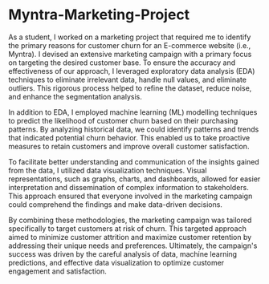# Myntra-Marketing-Project
As a student, I worked on a marketing project that required me to identify the primary reasons for customer churn for an E-commerce website (i.e., Myntra). 
I devised an extensive marketing campaign with a primary focus on targeting the desired customer base. To ensure the accuracy and effectiveness of our approach, I leveraged exploratory data analysis (EDA) techniques to eliminate irrelevant data, handle null values, and eliminate outliers. This rigorous process helped to refine the dataset, reduce noise, and enhance the segmentation analysis.

In addition to EDA, I employed machine learning (ML) modelling techniques to predict the likelihood of customer churn based on their purchasing patterns. By analyzing historical data, we could identify patterns and trends that indicated potential churn behavior. This enabled us to take proactive measures to retain customers and improve overall customer satisfaction.

To facilitate better understanding and communication of the insights gained from the data, I utilized data visualization techniques. Visual representations, such as graphs, charts, and dashboards, allowed for easier interpretation and dissemination of complex information to stakeholders. This approach ensured that everyone involved in the marketing campaign could comprehend the findings and make data-driven decisions.

By combining these methodologies, the marketing campaign was tailored specifically to target customers at risk of churn. This targeted approach aimed to minimize customer attrition and maximize customer retention by addressing their unique needs and preferences. Ultimately, the campaign's success was driven by the careful analysis of data, machine learning predictions, and effective data visualization to optimize customer engagement and satisfaction.
